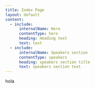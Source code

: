 ```yaml
---
title: Index Page
layout: default
content:
  - include:
      internalName: Hero
      contentType: hero
      heading: Heading text
      text: text
  - include:
      internalName: Speakers section
      contentType: speakers
      heading: speakers section title
      text: speakers section text
---
```


hola
